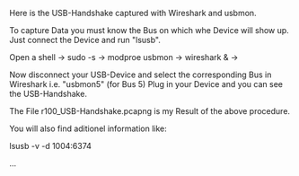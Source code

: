 Here is the USB-Handshake captured with Wireshark and usbmon.

To capture Data you must know the Bus on which whe Device will show up.
Just connect the Device and run "lsusb".

Open a shell
-> sudo -s
-> modproe usbmon
-> wireshark &
->

Now disconnect your USB-Device and select the corresponding Bus in Wireshark i.e. "usbmon5" (for Bus 5)
Plug in your Device and you can see the USB-Handshake.

The File r100_USB-Handshake.pcapng is my Result of the above procedure.

You will also find aditionel information like:

lsusb -v -d 1004:6374

...

